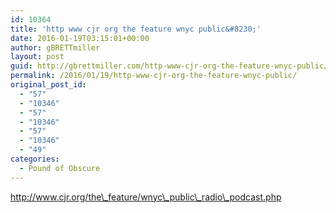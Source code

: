 ```yaml
---
id: 10364
title: 'http www cjr org the feature wnyc public&#8230;'
date: 2016-01-19T03:15:01+00:00
author: gBRETTmiller
layout: post
guid: http://gbrettmiller.com/http-www-cjr-org-the-feature-wnyc-public/
permalink: /2016/01/19/http-www-cjr-org-the-feature-wnyc-public/
original_post_id:
  - "57"
  - "10346"
  - "57"
  - "10346"
  - "57"
  - "10346"
  - "49"
categories:
  - Pound of Obscure
---
```

http://www.cjr.org/the\_feature/wnyc\_public\_radio\_podcast.php